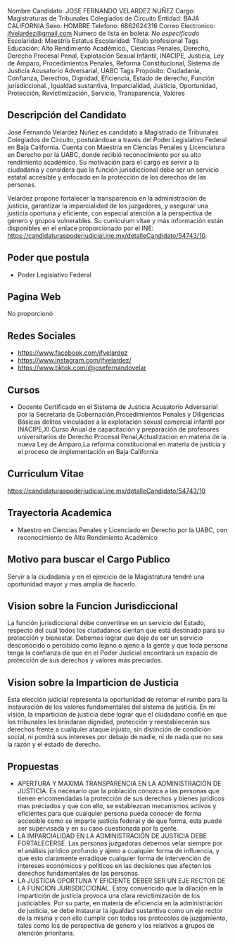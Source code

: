 Nombre Candidato: JOSE FERNANDO VELARDEZ NUÑEZ
Cargo: Magistraturas de Tribunales Colegiados de Circuito
Entidad: BAJA CALIFORNIA
Sexo: HOMBRE
Telefono: 6862624316
Correo Electronico: jfvelardez@gmail.com
Numero de lista en boleta: *No especificado*
Escolaridad: Maestría
Estatus Escolaridad: Título profesional
Tags Educación: Alto Rendimiento Académico., Ciencias Penales, Derecho, Derecho Procesal Penal, Explotación Sexual Infantil, INACIPE, Justicia, Ley de Amparo, Procedimientos Penales, Reforma Constitucional, Sistema de Justicia Acusatorio Adversarial, UABC
Tags Propósito: Ciudadanía, Confianza, Derechos, Dignidad, Eficiencia, Estado de derecho, Función jurisdiccional., Igualdad sustantiva, Imparcialidad, Justicia, Oportunidad, Protección, Revictimización, Servicio, Transparencia, Valores


## Descripción del Candidato 

Jose Fernando Velardez Nuñez es candidato a Magistrado de Tribunales Colegiados de Circuito, postulándose a través del Poder Legislativo Federal en Baja California. Cuenta con Maestría en Ciencias Penales y Licenciatura en Derecho por la UABC, donde recibió reconocimiento por su alto rendimiento académico. Su motivación para el cargo es servir a la ciudadanía y considera que la función jurisdiccional debe ser un servicio estatal accesible y enfocado en la protección de los derechos de las personas.

Velardez propone fortalecer la transparencia en la administración de justicia, garantizar la imparcialidad de los juzgadores, y asegurar una justicia oportuna y eficiente, con especial atención a la perspectiva de género y grupos vulnerables.  Su curriculum vitae y más información están disponibles en el enlace proporcionado por el INE: https://candidaturaspoderjudicial.ine.mx/detalleCandidato/54743/10.


## Poder que postula

- Poder Legislativo Federal


## Pagina Web

No proporcionó


## Redes Sociales

- https://www.facebook.com/jfvelardez
- https://www.instagram.com/jfvelardez/
- https://www.tiktok.com/@josefernandovelar


## Cursos

- Docente Certificado en el Sistema de Justicia Acusatorio Adversarial por la Secretaria de Gobernación,Procedimientos Penales y Diligencias Básicas delitos vinculados a la explotación sexual comercial infantil por INACIPE,XI Curso Anual de capacitación y preparación de profesores universitarios de Derecho Procesal Penal,Actualizacion en materia de la nueva Ley de Amparo,La reforma constitucional en materia de justicia y el proceso de implementación en Baja California


## Curriculum Vitae

https://candidaturaspoderjudicial.ine.mx/detalleCandidato/54743/10


## Trayectoria Academica

- Maestro en Ciencias Penales y Licenciado en Derecho por la UABC, con reconocimiento de Alto Rendimiento Académico


## Motivo para buscar el Cargo Publico

Servir a la ciudadanía y en el ejercicio de la Magistratura tendré una oportunidad mayor y mas amplia de hacerlo.


## Vision sobre la Funcion Jurisdiccional

La función jurisdiccional debe convertirse en un servicio del Estado, respecto del cual todos los ciudadanos sientan que está destinado para su protección y bienestar. Debemos lograr que deje de ser un servicio desconocido o percibido como lejano o ajeno a la gente y que toda persona tenga la confianza de que en el Poder Judicial encontrará un espacio de protección de sus derechos y valores más preciados.


## Vision sobre la Imparticion de Justicia

Esta elección judicial representa la oportunidad de retomar el rumbo para la instauración de los valores fundamentales del sistema de justicia. En mi visión, la impartición de justicia debe lograr que el ciudadano confié en que los tribunales les brindaran dignidad, protección y reestablecerán sus derechos frente a cualquier ataque injusto, sin distinción de condición social, ni pondrá sus intereses por debajo de nadie, ni de nada que no sea la razón y el estado de derecho.


## Propuestas

- APERTURA Y MAXIMA TRANSPARENCIA EN LA ADMINISTRACIÓN DE JUSTICIA. Es necesario que la población conozca a las personas que tienen encomendadas la protección de sus derechos y bienes jurídicos mas preciados y que con ello, se establezcan mecanismos activos y eficientes para que cualquier persona pueda conocer de forma accesible como se imparte justicia federal y de que forma, esta puede ser supervisada y en su caso cuestionada por la gente.
- LA IMPARCIALIDAD EN LA ADMINISTRACIÓN DE JUSTICIA DEBE FORTALECERSE. Las personas juzgadoras debemos velar siempre por el análisis jurídico profundo y ajeno a cualquier forma de influencia, y que esto claramente erradique cualquier forma de intervención de intereses económicos y políticos en las decisiones que afecten los derechos fundamentales de las personas.
- LA JUSTICIA OPORTUNA Y EFICIENTE DEBER SER UN EJE RECTOR DE LA FUNCION JURISDICCIONAL. Estoy convencido que la dilación en la impartición de justicia provoca una clara revictimización de los justiciables. Por su parte, en materia de eficiencia en la administración de justicia, se debe instaurar la igualdad sustantiva como un eje rector de la misma y con ello cumplir con todos los protocolos de juzgamiento, tales como los de perspectiva de genero y los relativos a grupos de atención prioritaria.

